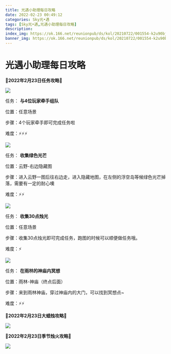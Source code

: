```yaml
---
title: 光遇小助理每日攻略
date: 2022-02-23 00:49:12
categories: Sky光•遇
tags: [Sky光•遇,光遇小助理每日攻略]
description: 
index_img: https://ok.166.net/reunionpub/ds/kol/20210722/001554-k2u90bj7ay.png?imageView&thumbnail=600x0&type=jpg
banner_img: https://ok.166.net/reunionpub/ds/kol/20210722/001554-k2u90bj7ay.png?imageView&thumbnail=600x0&type=jpg
---
```

# 光遇小助理每日攻略
**🌊2022年2月23日任务攻略🌊**

![](https://ok.166.net/reunionpub/ds/kol/20220222/000624-8escojnigp.png)

任务： **与4位玩家牵手组队**

位置：任意场景

步骤：4个玩家牵手即可完成任务啦

难度：⚡⚡⚡

![](https://ok.166.net/reunionpub/ds/kol/20220221/000815-2ysbd1q30h.png)

任务： **收集绿色光芒**

位置：云野-右边隐藏图

步骤：进入云野一图后往右边走，进入隐藏地图，在左侧的浮空岛等候绿色光芒掉落，需要有一定的耐心噢

难度：⚡⚡

![](https://ok.166.net/reunionpub/ds/kol/20220223/000648-a8q4f60trd.png)

任务： **收集30点烛光**

位置：任意场景

步骤：收集30点烛光即可完成任务，跑图的时候可以顺便做任务哦。

难度：⚡

  

![](https://ok.166.net/reunionpub/ds/kol/20220223/000725-6y4bs0eckl.png)

任务： **在雨林的神庙内冥想**

位置：雨林-神庙（终点后面）

步骤：来到雨林神庙，穿过神庙内的大门，可以找到冥想点~

难度：⚡⚡

 **🌊2022年2月23日大蜡烛攻略🌊**

![](https://ok.166.net/reunionpub/ds/kol/20220223/000457-r6vs2wyt9k.png)

  

 **🌊2022年2月23日季节烛火攻略🌊**

![](https://ok.166.net/reunionpub/ds/kol/20220223/000617-bsl1pgq7n5.png)

  

  

  

  

  

